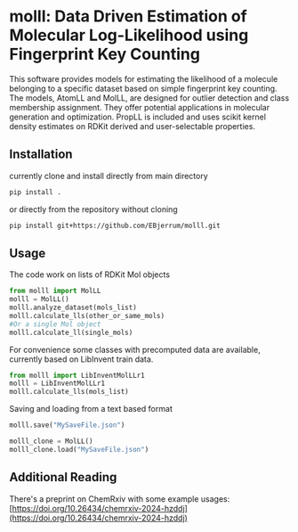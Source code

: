 # molll: Data Driven Estimation of Molecular Log-Likelihood using Fingerprint Key Counting

This software provides models for estimating the likelihood of a molecule belonging to a specific dataset based on simple fingerprint key counting. The models, AtomLL and MolLL, are designed for outlier detection and class membership assignment. They offer potential applications in molecular generation and optimization. PropLL is included and uses scikit kernel density estimates on RDKit derived and user-selectable properties.

## Installation

currently clone and install directly from main directory

```bash
pip install .
```

or directly from the repository without cloning

```bash
pip install git+https://github.com/EBjerrum/molll.git
```

## Usage

The code work on lists of RDKit Mol objects

```python
from molll import MolLL
molll = MolLL()
molll.analyze_dataset(mols_list)
molll.calculate_lls(other_or_same_mols)
#Or a single Mol object
molll.calculate_ll(single_mols)
```

For convenience some classes with precomputed data are available, currently based on LibInvent train data.

```python
from molll import LibInventMolLLr1
molll = LibInventMolLLr1
molll.calculate_lls(mols_list)
```

Saving and loading from a text based format

```python
molll.save("MySaveFile.json")

molll_clone = MolLL()
molll_clone.load("MySaveFile.json")
```

## Additional Reading

There's a preprint on ChemRxiv with some example usages: [https://doi.org/10.26434/chemrxiv-2024-hzddj](https://doi.org/10.26434/chemrxiv-2024-hzddj)
